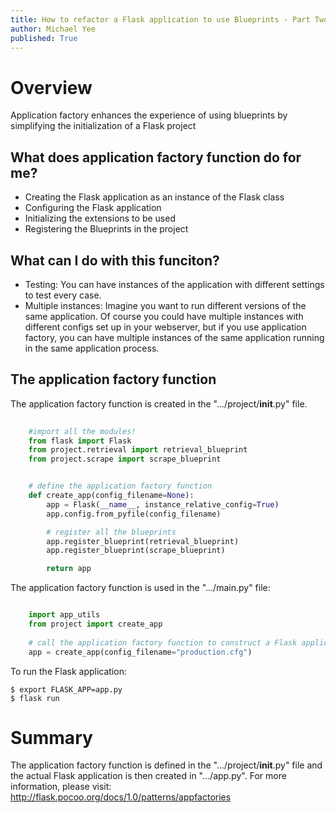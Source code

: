 ```yaml
---
title: How to refactor a Flask application to use Blueprints - Part Two
author: Michael Yee
published: True
---
```



# Overview

Application factory enhances the experience of using blueprints by simplifying the initialization of a Flask project


## What does application factory function do for me?

- Creating the Flask application as an instance of the Flask class
- Configuring the Flask application
- Initializing the extensions to be used
- Registering the Blueprints in the project

## What can I do with this funciton?

- Testing: You can have instances of the application with different settings to test every case.
- Multiple instances: Imagine you want to run different versions of the same application. Of course you could have multiple instances with different configs set up in your webserver, but if you use application factory, you can have multiple instances of the same application running in the same application process.

## The application factory function

The application factory function is created in the ".../project/__init__.py" file. 

```python
   
    #import all the modules!
    from flask import Flask
    from project.retrieval import retrieval_blueprint
    from project.scrape import scrape_blueprint


    # define the application factory function
    def create_app(config_filename=None):
        app = Flask(__name__, instance_relative_config=True)
        app.config.from_pyfile(config_filename)  

        # register all the blueprints
        app.register_blueprint(retrieval_blueprint)
        app.register_blueprint(scrape_blueprint)

        return app

```

The application factory function is used in the ".../main.py" file:

```python

    import app_utils
    from project import create_app
     
    # call the application factory function to construct a Flask application instance using the configuration defined in ".../instance/flask.cfg"
    app = create_app(config_filename="production.cfg")

```

To run the Flask application:

    $ export FLASK_APP=app.py
    $ flask run

# Summary

The application factory function is defined in the ".../project/__init__.py" file and the actual Flask application is then created in ".../app.py".
For more information, please visit:  http://flask.pocoo.org/docs/1.0/patterns/appfactories
